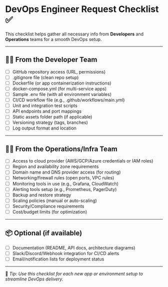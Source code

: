 
# DevOps Engineer Request Checklist ✅

This checklist helps gather all necessary info from **Developers** and **Operations** teams for a smooth DevOps setup.

---

## 👨‍💻 From the Developer Team

- [ ] GitHub repository access (URL, permissions)
- [ ] .gitignore file (clean repo setup)
- [ ] Dockerfile (or app containerization instructions)
- [ ] docker-compose.yml (for multi-service apps)
- [ ] Sample .env file (with all environment variables)
- [ ] CI/CD workflow file (e.g., .github/workflows/main.yml)
- [ ] Unit and integration test scripts
- [ ] API endpoints and port mappings
- [ ] Static assets folder path (if applicable)
- [ ] Versioning strategy (tags, branches)
- [ ] Log output format and location

---

## 🧑‍💼 From the Operations/Infra Team

- [ ] Access to cloud provider (AWS/GCP/Azure credentials or IAM roles)
- [ ] Region and availability zone requirements
- [ ] Domain name and DNS provider access (for routing)
- [ ] Networking/firewall rules (open ports, VPC rules)
- [ ] Monitoring tools in use (e.g., Grafana, CloudWatch)
- [ ] Alerting tools setup (e.g., Prometheus, PagerDuty)
- [ ] Backup and restore strategy
- [ ] Scaling policies (manual or auto-scaling)
- [ ] Security/Compliance requirements
- [ ] Cost/budget limits (for optimization)

---

## 📦 Optional (if available)

- [ ] Documentation (README, API docs, architecture diagrams)
- [ ] Slack/Discord/Webhook integration for CI/CD alerts
- [ ] Email/notification lists for deployment status

---

🧠 _Tip: Use this checklist for each new app or environment setup to streamline DevOps delivery._
